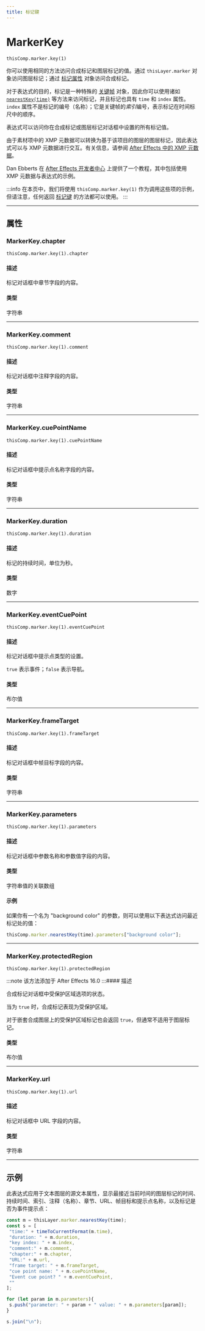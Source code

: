 ```yaml
---
title: 标记键
---
```

# MarkerKey

`thisComp.marker.key(1)`

你可以使用相同的方法访问合成标记和图层标记的值。通过 `thisLayer.marker` 对象访问图层标记；通过 [标记属性](../marker-property) 对象访问合成标记。

对于表达式的目的，标记是一种特殊的 [关键帧](../key) 对象，因此你可以使用诸如 [`nearestKey(time)`](../property#nearestkey) 等方法来访问标记，并且标记也具有 `time` 和 `index` 属性。`index` 属性不是标记的编号（名称）；它是关键帧的*索引*编号，表示标记在时间标尺中的顺序。

表达式可以访问你在合成标记或图层标记对话框中设置的所有标记值。

由于素材项中的 XMP 元数据可以转换为基于该项目的图层的图层标记，因此表达式可以与 XMP 元数据进行交互。有关信息，请参阅 [After Effects 中的 XMP 元数据](https://helpx.adobe.com/after-effects/using/xmp-metadata.html#xmp_metadata_in_after_effects)。

Dan Ebberts 在 [After Effects 开发者中心](http://www.adobe.com/devnet/aftereffects/) 上提供了一个教程，其中包括使用 XMP 元数据与表达式的示例。

:::info
在本页中，我们将使用 `thisComp.marker.key(1)` 作为调用这些项的示例，但请注意，任何返回 [标记键](#) 的方法都可以使用。
:::

---

## 属性

### MarkerKey.chapter

`thisComp.marker.key(1).chapter`

#### 描述

标记对话框中章节字段的内容。

#### 类型

字符串

---

### MarkerKey.comment

`thisComp.marker.key(1).comment`

#### 描述

标记对话框中注释字段的内容。

#### 类型

字符串

---

### MarkerKey.cuePointName

`thisComp.marker.key(1).cuePointName`

#### 描述

标记对话框中提示点名称字段的内容。

#### 类型

字符串

---

### MarkerKey.duration

`thisComp.marker.key(1).duration`

#### 描述

标记的持续时间，单位为秒。

#### 类型

数字

---

### MarkerKey.eventCuePoint

`thisComp.marker.key(1).eventCuePoint`

#### 描述

标记对话框中提示点类型的设置。

`true` 表示事件；`false` 表示导航。

#### 类型

布尔值

---

### MarkerKey.frameTarget

`thisComp.marker.key(1).frameTarget`

#### 描述

标记对话框中帧目标字段的内容。

#### 类型

字符串

---

### MarkerKey.parameters

`thisComp.marker.key(1).parameters`

#### 描述

标记对话框中参数名称和参数值字段的内容。

#### 类型

字符串值的关联数组

#### 示例

如果你有一个名为 "background color" 的参数，则可以使用以下表达式访问最近标记处的值：

```js
thisComp.marker.nearestKey(time).parameters["background color"];
```

---

### MarkerKey.protectedRegion

`thisComp.marker.key(1).protectedRegion`

:::note 该方法添加于 After Effects 16.0 :::#### 描述

合成标记对话框中受保护区域选项的状态。

当为 `true` 时，合成标记表现为受保护区域。

对于嵌套合成图层上的受保护区域标记也会返回 `true`，但通常不适用于图层标记。

#### 类型

布尔值

---

### MarkerKey.url

`thisComp.marker.key(1).url`

#### 描述

标记对话框中 URL 字段的内容。

#### 类型

字符串

---

## 示例

此表达式应用于文本图层的源文本属性，显示最接近当前时间的图层标记的时间、持续时间、索引、注释（名称）、章节、URL、帧目标和提示点名称，以及标记是否为事件提示点：

```js
const m = thisLayer.marker.nearestKey(time);
const s = [
 "time:" + timeToCurrentFormat(m.time),
 "duration: " + m.duration,
 "key index: " + m.index,
 "comment:" + m.comment,
 "chapter:" + m.chapter,
 "URL:" + m.url,
 "frame target: " + m.frameTarget,
 "cue point name: " + m.cuePointName,
 "Event cue point? " + m.eventCuePoint,
 ""
];

for (let param in m.parameters){
 s.push("parameter: " + param + " value: " + m.parameters[param]);
}

s.join("\n");
```
